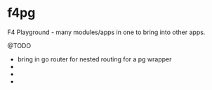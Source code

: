 # f4pg
 F4 Playground - many modules/apps in one to bring into other apps.

 @TODO
 - bring in go router for nested routing for a pg wrapper
 -
 -
 -